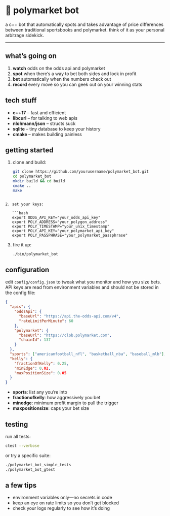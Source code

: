# 🤖 polymarket bot

a c++ bot that automatically spots and takes advantage of price differences between traditional sportsbooks and polymarket. think of it as your personal arbitrage sidekick.

---

## what’s going on

1. **watch** odds on the odds api and polymarket  
2. **spot** when there’s a way to bet both sides and lock in profit  
3. **bet** automatically when the numbers check out  
4. **record** every move so you can geek out on your winning stats

## tech stuff

- **c++17** – fast and efficient  
- **libcurl** – for talking to web apis  
- **nlohmann/json** – structs suck
- **sqlite** – tiny database to keep your history  
- **cmake** – makes building painless

## getting started

1. clone and build:
   ```bash
   git clone https://github.com/yourusername/polymarket_bot.git
   cd polymarket_bot
   mkdir build && cd build
   cmake ..
   make
```

2. set your keys:

   ```bash
   export ODDS_API_KEY="your_odds_api_key"
   export POLY_ADDRESS="your_polygon_address"
   export POLY_TIMESTAMP="your_unix_timestamp"
   export POLY_API_KEY="your_polymarket_api_key"
   export POLY_PASSPHRASE="your_polymarket_passphrase"
   ```
3. fire it up:

   ```bash
   ./bin/polymarket_bot
   ```

## configuration

edit `config/config.json` to tweak what you monitor and how you size bets. API keys are read from environment variables and should not be stored in the config file:

```json
{
  "apis": {
    "oddsApi": {
      "baseUrl": "https://api.the-odds-api.com/v4",
      "rateLimitPerMinute": 60
    },
    "polymarket": {
      "baseUrl": "https://clob.polymarket.com",
      "chainId": 137
    }
  },
  "sports": ["americanfootball_nfl", "basketball_nba", "baseball_mlb"],
  "kelly": {
    "fractionOfKelly": 0.25,
    "minEdge": 0.02,
    "maxPositionSize": 0.05
  }
}
```

* **sports**: list any you’re into
* **fractionofkelly**: how aggressively you bet
* **minedge**: minimum profit margin to pull the trigger
* **maxpositionsize**: caps your bet size

## testing

run all tests:

```bash
ctest --verbose
```

or try a specific suite:

```bash
./polymarket_bot_simple_tests
./polymarket_bot_gtest
```

## a few tips

* environment variables only—no secrets in code
* keep an eye on rate limits so you don’t get blocked
* check your logs regularly to see how it’s doing



